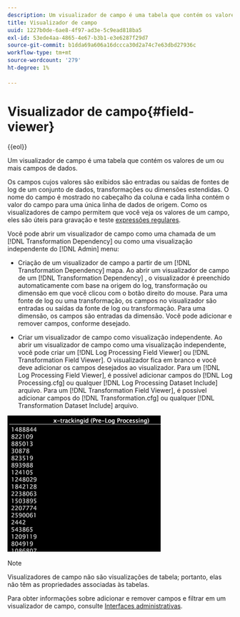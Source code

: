 ```yaml
---
description: Um visualizador de campo é uma tabela que contém os valores de um ou mais campos de dados.
title: Visualizador de campo
uuid: 1227b0de-6ae8-4f97-ad3e-5c9ead818ba5
exl-id: 53ede4aa-4865-4e67-b3b1-e3e6287f29d7
source-git-commit: b1dda69a606a16dccca30d2a74c7e63dbd27936c
workflow-type: tm+mt
source-wordcount: '279'
ht-degree: 1%

---
```


# Visualizador de campo{#field-viewer}

{{eol}}

Um visualizador de campo é uma tabela que contém os valores de um ou mais campos de dados.

Os campos cujos valores são exibidos são entradas ou saídas de fontes de log de um conjunto de dados, transformações ou dimensões estendidas. O nome do campo é mostrado no cabeçalho da coluna e cada linha contém o valor do campo para uma única linha de dados de origem. Como os visualizadores de campo permitem que você veja os valores de um campo, eles são úteis para gravação e teste [expressões regulares](../../../../../home/c-dataset-const-proc/c-reg-exp.md#concept-070077baa419475094ef0469e92c5b9c).

Você pode abrir um visualizador de campo como uma chamada de um [!DNL Transformation Dependency] ou como uma visualização independente do [!DNL Admin] menu:

* Criação de um visualizador de campo a partir de um [!DNL Transformation Dependency] mapa. Ao abrir um visualizador de campo de um [!DNL Transformation Dependency] , o visualizador é preenchido automaticamente com base na origem do log, transformação ou dimensão em que você clicou com o botão direito do mouse. Para uma fonte de log ou uma transformação, os campos no visualizador são entradas ou saídas da fonte de log ou transformação. Para uma dimensão, os campos são entradas da dimensão. Você pode adicionar e remover campos, conforme desejado.

* Criar um visualizador de campo como visualização independente. Ao abrir um visualizador de campo como uma visualização independente, você pode criar um [!DNL Log Processing Field Viewer] ou [!DNL Transformation Field Viewer]. O visualizador fica em branco e você deve adicionar os campos desejados ao visualizador. Para um [!DNL Log Processing Field Viewer], é possível adicionar campos do [!DNL Log Processing.cfg] ou qualquer [!DNL Log Processing Dataset Include] arquivo. Para um [!DNL Transformation Field Viewer], é possível adicionar campos do [!DNL Transformation.cfg] ou qualquer [!DNL Transformation Dataset Include] arquivo.

![](assets/vis_FieldViewer_OneField.png)

>[!NOTE]
>
>Visualizadores de campo não são visualizações de tabela; portanto, elas não têm as propriedades associadas às tabelas.

Para obter informações sobre adicionar e remover campos e filtrar em um visualizador de campo, consulte [Interfaces administrativas](../../../../../home/c-get-started/c-admin-intrf/c-admin-intrf.md#concept-855c1a91e1a948969fab592adca15f74).

